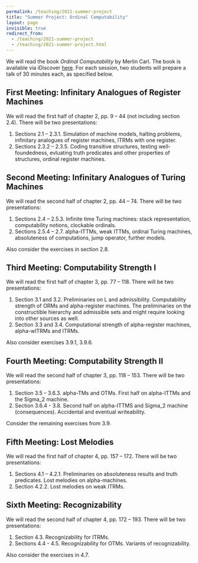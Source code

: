 ```yaml
---
permalink: /teaching/2021-summer-project
title: "Summer Project: Ordinal Computability"
layout: page
invisible: true
redirect_from: 
  - /teaching/2021-summer-project
  - /teaching/2021-summer-project.html
---
```


We will read the book *Ordinal Computability* by Merlin Carl. The book is available via iDiscover [here](https://idiscover.lib.cam.ac.uk/permalink/f/i6hdf6/44CAM_ALMA51596317020003606). For each session, two students will prepare a talk of 30 minutes each, as specified below.

## First Meeting: Infinitary Analogues of Register Machines

We will read the first half of chapter 2, pp. 9 – 44 (not including section 2.4). There will be two presentations:

1. Sections 2.1 – 2.3.1. Simulation of machine models, halting problems, infinitary analogues of register machines, ITRMs with one register.
2. Sections 2.3.2 – 2.3.5. Coding transitive structures, testing well-foundedness, evluating truth predicates and other properties of structures, ordinal register machines.

## Second Meeting: Infinitary Analogues of Turing Machines

We will read the second half of chapter 2, pp. 44 – 74. There will be two presentations:

1. Sections 2.4 – 2.5.3. Infinite time Turing machines: stack representation, computability notions, clockable ordinals.
2. Sections 2.5.4 – 2.7. alpha-ITTMs, weak ITTMs, ordinal Turing machines, absoluteness of computations, jump operator, further models.

Also consider the exercises in section 2.8.

## Third Meeting: Computability Strength I

We will read the first half of chapter 3, pp. 77 – 118. There will be two presentations:

1. Section 3.1 and 3.2. Preliminaries on L and admissibility. Computability strength of ORMs and alpha-register machines. The preliminaries on the constructible hierarchy and admissible sets and might require looking into other sources as well. 
2. Section 3.3 and 3.4. Computational strength of alpha-register machines, alpha-wITRMs and ITRMs.

Also consider exercises 3.9.1, 3.9.6.

## Fourth Meeting: Computability Strength II

We will read the second half of chapter 3, pp. 118 – 153. There will be two presentations:

1. Section 3.5 – 3.6.3. alpha-TMs and OTMs. First half on alpha-ITTMs and the Sigma_2 machine.
2. Section 3.6.4 - 3.8. Second half on alpha-ITTMS and Sigma_2 machine (consequences). Accidental and eventual writeability.

Consider the remaining exercises from 3.9.

## Fifth Meeting: Lost Melodies

We will read the first half of chapter 4, pp. 157 – 172. There will be two presentations:

1. Sections 4.1 – 4.2.1. Preliminaries on absoluteness results and truth predicates. Lost melodies on alpha-machines.
2. Section 4.2.2. Lost melodies on weak ITRMs. 

## Sixth Meeting: Recognizability

We will read the second half of chapter 4, pp. 172 – 193. There will be two presentations:

1. Section 4.3. Recognizability for ITRMs.
2. Sections 4.4 - 4.5. Recognizability for OTMs. Variants of recognizability.

Also consider the exercises in 4.7.
